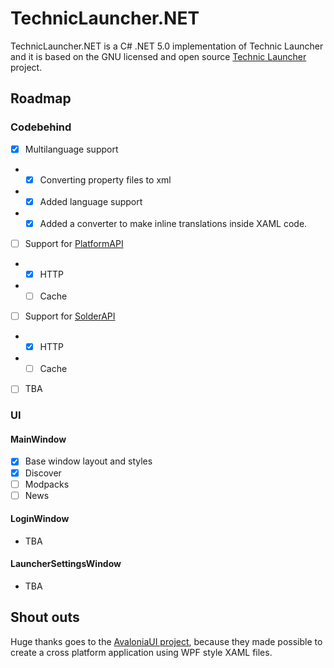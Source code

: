 # TechnicLauncher.NET
TechnicLauncher.NET is a C# .NET 5.0 implementation of Technic Launcher and it is based on the GNU licensed and open source [Technic Launcher](https://github.com/TechnicPack/LauncherV3) project.

## Roadmap
### Codebehind
- [x] Multilanguage support
- - [x] Converting property files to xml
- - [x] Added language support
- - [x] Added a converter to make inline translations inside XAML code.
- [ ] Support for [PlatformAPI](https://github.com/TechnicPack/LauncherV3/tree/master/src/main/java/net/technicpack/platform)
- - [x] HTTP
- - [ ] Cache
- [ ] Support for [SolderAPI](https://github.com/TechnicPack/LauncherV3/tree/master/src/main/java/net/technicpack/solder)
- - [x] HTTP
- - [ ] Cache
- [ ] TBA

### UI
#### MainWindow
- [x] Base window layout and styles
- [x] Discover
- [ ] Modpacks
- [ ] News

#### LoginWindow
- TBA

#### LauncherSettingsWindow
- TBA

## Shout outs
Huge thanks goes to the [AvaloniaUI project](https://github.com/AvaloniaUI/Avalonia), because they made possible to create a cross platform application using WPF style XAML files.

